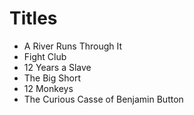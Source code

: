 # Titles

- A River Runs Through It
- Fight Club
- 12 Years a Slave
- The Big Short
- 12 Monkeys
- The Curious Casse of Benjamin Button
